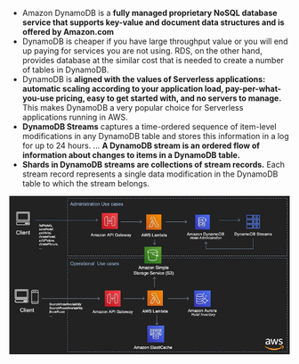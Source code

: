 * Amazon DynamoDB is a **fully managed proprietary NoSQL database service that supports key-value and document data structures and is offered by Amazon.com**
* DynamoDB is cheaper if you have large throughput value or you will end up paying for services you are not using. RDS, on the other hand, provides database at the similar cost that is needed to create a number of tables in DynamoDB.
* DynamoDB is **aligned with the values of Serverless applications: automatic scaling according to your application load, pay-per-what-you-use pricing, easy to get started with, and no servers to manage.** This makes DynamoDB a very popular choice for Serverless applications running in AWS.
* **DynamoDB Streams** captures a time-ordered sequence of item-level modifications in any DynamoDB table and stores this information in a log for up to 24 hours. ... **A DynamoDB stream is an ordered flow of information about changes to items in a DynamoDB table.**
* **Shards in DynamoDB streams are collections of stream records.** Each stream record represents a single data modification in the DynamoDB table to which the stream belongs.

![DDB](https://raw.githubusercontent.com/cdk-patterns/serverless/master/img/building-enterprise-architecture.jpg)
